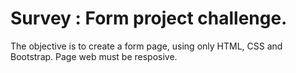 # Survey : Form project challenge.
The objective is to create a form page, using only HTML, CSS and Bootstrap.
Page web must be resposive.
